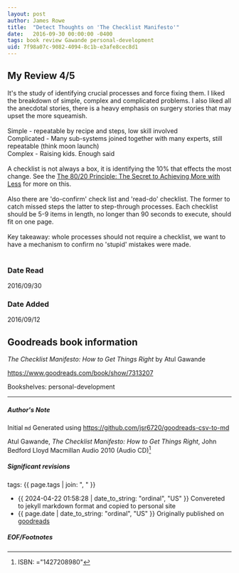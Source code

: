 ```yaml
---
layout: post
author: James Rowe
title:  "Detect Thoughts on 'The Checklist Manifesto'"
date:   2016-09-30 00:00:00 -0400
tags: book review Gawande personal-development
uid: 7f98a07c-9082-4094-8c1b-e3afe8cec8d1
---
```


<!-- highly dependent on how you personally use jekyll templates, and how you want this to show up -->
<!-- escape any jekyll keys with double brackets -->

## My Review 4/5

It's the study of identifying crucial processes and force fixing them. I liked the breakdown of simple, complex and complicated problems. I also liked all the anecdotal stories, there is a heavy emphasis on surgery stories that may upset the more squeamish.<br/><br/>Simple - repeatable by recipe and steps, low skill involved<br/>Complicated - Many sub-systems joined together with many experts, still repeatable (think moon launch)<br/>Complex - Raising kids. Enough said<br/><br/>A checklist is not always a box, it is identifying the 10% that effects the most change. See the [The 80/20 Principle: The Secret to Achieving More with Less](https://www.goodreads.com/book/show/181206) for more on this.<br/><br/>Also there are 'do-confirm' check list and 'read-do' checklist. The former to catch missed steps the latter to step-through processes. Each checklist should be 5-9 items in length, no longer than 90 seconds to execute, should fit on one page.<br/><br/>Key takeaway: whole processes should not require a checklist, we want to have a mechanism to confirm no 'stupid' mistakes were made.<br/><br/>

### Date Read
2016/09/30

### Date Added
2016/09/12

## Goodreads book information

*The Checklist Manifesto: How to Get Things Right* by Atul Gawande

https://www.goodreads.com/book/show/7313207

Bookshelves: personal-development

---

##### Author's Note

Initial `md` Generated using https://github.com/jsr6720/goodreads-csv-to-md

Atul Gawande, *The Checklist Manifesto: How to Get Things Right*, John Bedford Lloyd Macmillan Audio 2010 (Audio CD)[^1]

##### Significant revisions

tags: {{ page.tags | join: ", " }} <!-- todo move this somewhere -->

- {{ 2024-04-22 01:58:28 | date_to_string: "ordinal", "US" }} Convereted to jekyll markdown format and copied to personal site
- {{ page.date | date_to_string: "ordinal", "US" }} Originally published on [goodreads](https://www.goodreads.com)

##### EOF/Footnotes

[^1]: ISBN: ="1427208980"